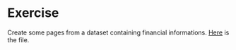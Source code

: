 # Exercise

Create some pages from a dataset containing financial informations. [Here](https://github.com/stefanogrillo/Data-Analyst---Epicode/blob/5b5ea8636e78c8c37cfb1510311d8c9715d4ac05/Week%207/Day%201/Day%201.pbix) is the file.
